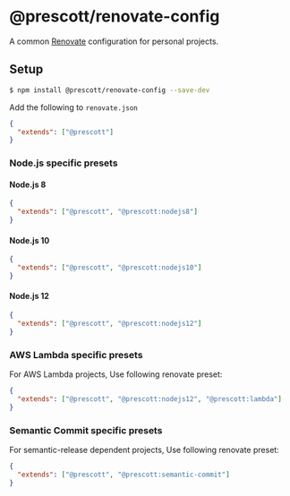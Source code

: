 # @prescott/renovate-config

A common [Renovate](https://github.com/renovatebot/renovate) configuration for personal projects.

## Setup

```bash
$ npm install @prescott/renovate-config --save-dev
```

Add the following to `renovate.json`

```json
{
  "extends": ["@prescott"]
}
```


### Node.js specific presets

#### Node.js 8

```json
{
  "extends": ["@prescott", "@prescott:nodejs8"]
}
```

#### Node.js 10

```json
{
  "extends": ["@prescott", "@prescott:nodejs10"]
}
```
#### Node.js 12

```json
{
  "extends": ["@prescott", "@prescott:nodejs12"]
}
```


### AWS Lambda specific presets

For AWS Lambda projects, Use following renovate preset:

```json
{
  "extends": ["@prescott", "@prescott:nodejs12", "@prescott:lambda"]
}
```

### Semantic Commit specific presets

For semantic-release dependent projects, Use following renovate preset:

```json
{
  "extends": ["@prescott", "@prescott:semantic-commit"]
}
```
